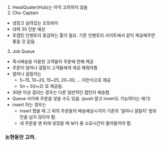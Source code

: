 1. HeadQuater(Hub)는 아직 고려하지 않음
2. Cho-Captain
  - 냉장고 실려있는 오토바이
  - 대략 30 인분 예상
  - 초캡틴 인벤토리 증감하는 툴이 필요. 기존 인벤토리 사이트에서 같이 제공해주면 좋을 것 같음.
3. Job Queue
  - 즉시배송을 이용한 고객들의 주문에 한해 제공
  - 주문이 얼마나 걸릴지 고객들에게 제공 해줘야함
  - 얼마나 걸릴지는
    - 5~15, 10~20, 15~25, 20~30, ... 이런식으로 제공
    - 5*n ~ 5*(n+2) 로 제공됨.
  - 30분 이상 걸리는 경우는 다른 일반적인 캡틴이 배송함.
  - Queue 사이에 주문을 넣을 수도 있음. (push 말고 insert도 가능하다는 얘기)
  - insert 하는 경우는
    - insert 했을 때 그 뒤의 주문들의 배송예상시각이 기존의 '얼마나 걸릴지' 범위 안을 넘지 않아야 함.
    - 새 주문을 맨 뒤에 넣었을 때 보다 총 소모시간이 줄어들어야 함.

### 논현동만 고려.
